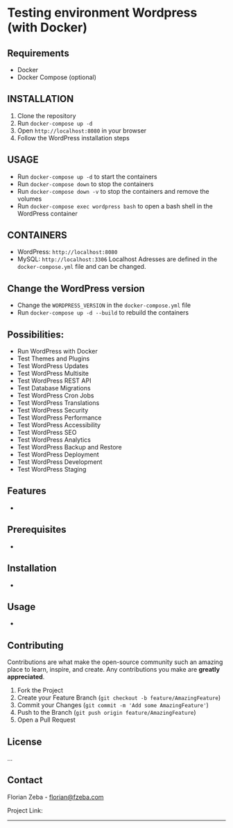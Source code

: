 # Testing environment Wordpress (with Docker)

## Requirements
- Docker
- Docker Compose (optional)

## INSTALLATION
1. Clone the repository
2. Run `docker-compose up -d`
3. Open `http://localhost:8080` in your browser
4. Follow the WordPress installation steps

## USAGE
- Run `docker-compose up -d` to start the containers
- Run `docker-compose down` to stop the containers
- Run `docker-compose down -v` to stop the containers and remove the volumes
- Run `docker-compose exec wordpress bash` to open a bash shell in the WordPress container

## CONTAINERS
- WordPress: `http://localhost:8080`
- MySQL: `http://localhost:3306`
Localhost Adresses are defined in the `docker-compose.yml` file and can be changed.

## Change the WordPress version
- Change the `WORDPRESS_VERSION` in the `docker-compose.yml` file
- Run `docker-compose up -d --build` to rebuild the containers


## Possibilities: 
- Run WordPress with Docker
- Test Themes and Plugins
- Test WordPress Updates
- Test WordPress Multisite
- Test WordPress REST API
- Test Database Migrations
- Test WordPress Cron Jobs
- Test WordPress Translations
- Test WordPress Security
- Test WordPress Performance
- Test WordPress Accessibility
- Test WordPress SEO
- Test WordPress Analytics
- Test WordPress Backup and Restore
- Test WordPress Deployment
- Test WordPress Development
- Test WordPress Staging

## Features

- 

## Prerequisites

-

## Installation

- 

## Usage

-

## Contributing

Contributions are what make the open-source community such an amazing place to learn, inspire, and create. Any contributions you make are **greatly appreciated**.

1. Fork the Project
2. Create your Feature Branch (`git checkout -b feature/AmazingFeature`)
3. Commit your Changes (`git commit -m 'Add some AmazingFeature'`)
4. Push to the Branch (`git push origin feature/AmazingFeature`)
5. Open a Pull Request

## License

...

## Contact

Florian Zeba - florian@fzeba.com

Project Link: 

---

